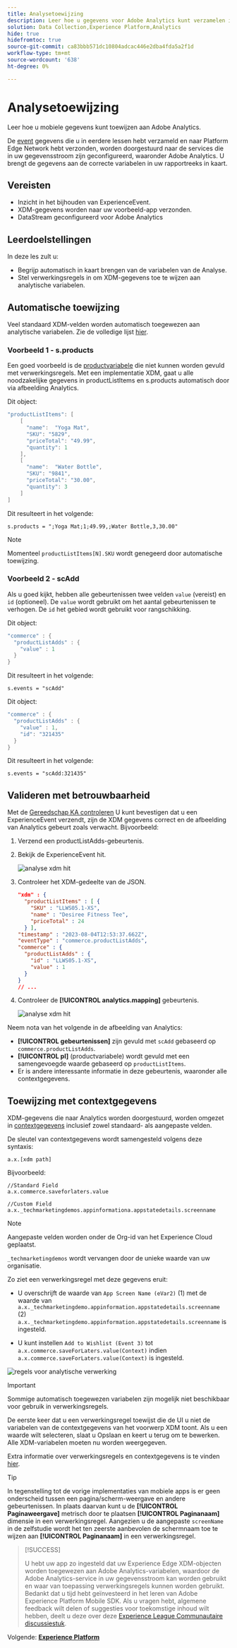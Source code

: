 ```yaml
---
title: Analysetoewijzing
description: Leer hoe u gegevens voor Adobe Analytics kunt verzamelen in een mobiele app.
solution: Data Collection,Experience Platform,Analytics
hide: true
hidefromtoc: true
source-git-commit: ca83bbb571dc10804adcac446e2dba4fda5a2f1d
workflow-type: tm+mt
source-wordcount: '638'
ht-degree: 0%

---
```


# Analysetoewijzing

Leer hoe u mobiele gegevens kunt toewijzen aan Adobe Analytics.

De [event](events.md) gegevens die u in eerdere lessen hebt verzameld en naar Platform Edge Network hebt verzonden, worden doorgestuurd naar de services die in uw gegevensstroom zijn geconfigureerd, waaronder Adobe Analytics. U brengt de gegevens aan de correcte variabelen in uw rapportreeks in kaart.

## Vereisten

* Inzicht in het bijhouden van ExperienceEvent.
* XDM-gegevens worden naar uw voorbeeld-app verzonden.
* DataStream geconfigureerd voor Adobe Analytics

## Leerdoelstellingen

In deze les zult u:

* Begrijp automatisch in kaart brengen van de variabelen van de Analyse.
* Stel verwerkingsregels in om XDM-gegevens toe te wijzen aan analytische variabelen.

## Automatische toewijzing

Veel standaard XDM-velden worden automatisch toegewezen aan analytische variabelen. Zie de volledige lijst [hier](https://experienceleague.adobe.com/docs/experience-platform/edge/data-collection/adobe-analytics/automatically-mapped-vars.html?lang=en).

### Voorbeeld 1 - s.products

Een goed voorbeeld is de [productvariabele](https://experienceleague.adobe.com/docs/analytics/implementation/vars/page-vars/products.html?lang=en) die niet kunnen worden gevuld met verwerkingsregels. Met een implementatie XDM, gaat u alle noodzakelijke gegevens in productListItems en s.products automatisch door via afbeelding Analytics.

Dit object:

```swift
"productListItems": [
    [
      "name":  "Yoga Mat",
      "SKU": "5829",
      "priceTotal": "49.99",
      "quantity": 1
    ],
    [
      "name":  "Water Bottle",
      "SKU": "9841",
      "priceTotal": "30.00",
      "quantity": 3
    ]
]
```

Dit resulteert in het volgende:

```
s.products = ";Yoga Mat;1;49.99,;Water Bottle,3,30.00"
```

>[!NOTE]
>
>Momenteel `productListItems[N].SKU` wordt genegeerd door automatische toewijzing.

### Voorbeeld 2 - scAdd

Als u goed kijkt, hebben alle gebeurtenissen twee velden `value` (vereist) en `id` (optioneel). De `value` wordt gebruikt om het aantal gebeurtenissen te verhogen. De `id` het gebied wordt gebruikt voor rangschikking.

Dit object:

```swift
"commerce" : {
  "productListAdds" : {
    "value" : 1
  }
}
```

Dit resulteert in het volgende:

```
s.events = "scAdd"
```

Dit object:

```swift
"commerce" : {
  "productListAdds" : {
    "value" : 1,
    "id": "321435"
  }
}
```

Dit resulteert in het volgende:

```
s.events = "scAdd:321435"
```

## Valideren met betrouwbaarheid

Met de [Gereedschap KA controleren](assurance.md) U kunt bevestigen dat u een ExperienceEvent verzendt, zijn de XDM gegevens correct en de afbeelding van Analytics gebeurt zoals verwacht. Bijvoorbeeld:

1. Verzend een productListAdds-gebeurtenis.

1. Bekijk de ExperienceEvent hit.

   ![analyse xdm hit](assets/analytics-assurance-experiencevent.png)

1. Controleer het XDM-gedeelte van de JSON.

   ```json
   "xdm" : {
     "productListItems" : [ {
       "SKU" : "LLWS05.1-XS",
       "name" : "Desiree Fitness Tee",
       "priceTotal" : 24
     } ],
   "timestamp" : "2023-08-04T12:53:37.662Z",
   "eventType" : "commerce.productListAdds",
   "commerce" : {
     "productListAdds" : {
       "id" : "LLWS05.1-XS",
       "value" : 1
     }
   }
   // ...
   ```

1. Controleer de **[!UICONTROL analytics.mapping]** gebeurtenis.

   ![analyse xdm hit](assets/analytics-assurance-mapping.png)

Neem nota van het volgende in de afbeelding van Analytics:

* **[!UICONTROL gebeurtenissen]** zijn gevuld met `scAdd` gebaseerd op `commerce.productListAdds`.
* **[!UICONTROL pl]** (productvariabele) wordt gevuld met een samengevoegde waarde gebaseerd op `productListItems`.
* Er is andere interessante informatie in deze gebeurtenis, waaronder alle contextgegevens.


## Toewijzing met contextgegevens

XDM-gegevens die naar Analytics worden doorgestuurd, worden omgezet in [contextgegevens](https://experienceleague.adobe.com/docs/mobile-services/ios/getting-started-ios/proc-rules.html?lang=en) inclusief zowel standaard- als aangepaste velden.

De sleutel van contextgegevens wordt samengesteld volgens deze syntaxis:

```
a.x.[xdm path]
```

Bijvoorbeeld:

```
//Standard Field
a.x.commerce.saveforlaters.value

//Custom Field
a.x._techmarketingdemos.appinformationa.appstatedetails.screenname
```

>[!NOTE]
>
>Aangepaste velden worden onder de Org-id van het Experience Cloud geplaatst.
>
>`_techmarketingdemos` wordt vervangen door de unieke waarde van uw organisatie.


Zo ziet een verwerkingsregel met deze gegevens eruit:

* U overschrijft de waarde van `App Screen Name (eVar2)` (1) met de waarde van `a.x._techmarketingdemo.appinformation.appstatedetails.screenname` (2) `a.x._techmarketingdemo.appinformation.appstatedetails.screenname` is ingesteld.

* U kunt instellen `Add to Wishlist (Event 3)` tot `a.x.commerce.saveForLaters.value(Context)` indien `a.x.commerce.saveForLaters.value(Context)` is ingesteld.

![regels voor analytische verwerking](assets/analytics-processing-rules.png)

>[!IMPORTANT]
>
>
>Sommige automatisch toegewezen variabelen zijn mogelijk niet beschikbaar voor gebruik in verwerkingsregels.
>
>
>De eerste keer dat u een verwerkingsregel toewijst die de UI u niet de variabelen van de contextgegevens van het voorwerp XDM toont. Als u een waarde wilt selecteren, slaat u Opslaan en keert u terug om te bewerken. Alle XDM-variabelen moeten nu worden weergegeven.


Extra informatie over verwerkingsregels en contextgegevens is te vinden [hier](https://experienceleague.adobe.com/docs/analytics-learn/tutorials/implementation/implementation-basics/map-contextdata-variables-into-props-and-evars-with-processing-rules.html?lang=en).

>[!TIP]
>
>In tegenstelling tot de vorige implementaties van mobiele apps is er geen onderscheid tussen een pagina/scherm-weergave en andere gebeurtenissen. In plaats daarvan kunt u de **[!UICONTROL Paginaweergave]** metrisch door te plaatsen **[!UICONTROL Paginanaam]** dimensie in een verwerkingsregel. Aangezien u de aangepaste `screenName` in de zelfstudie wordt het ten zeerste aanbevolen de schermnaam toe te wijzen aan **[!UICONTROL Paginanaam]** in een verwerkingsregel.

>[!SUCCESS]
>
>U hebt uw app zo ingesteld dat uw Experience Edge XDM-objecten worden toegewezen aan Adobe Analytics-variabelen, waardoor de Adobe Analytics-service in uw gegevensstroom kan worden gebruikt en waar van toepassing verwerkingsregels kunnen worden gebruikt.<br/> Bedankt dat u tijd hebt geïnvesteerd in het leren van Adobe Experience Platform Mobile SDK. Als u vragen hebt, algemene feedback wilt delen of suggesties voor toekomstige inhoud wilt hebben, deelt u deze over deze [Experience League Communautaire discussiestuk](https://experienceleaguecommunities.adobe.com/t5/adobe-experience-platform-launch/tutorial-discussion-implement-adobe-experience-cloud-in-mobile/td-p/443796).

Volgende: **[Experience Platform](platform.md)**
